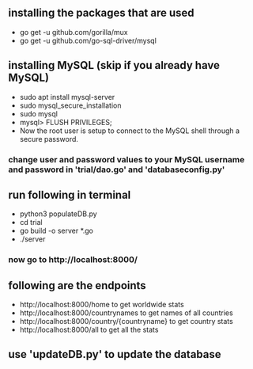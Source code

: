 
## installing the packages that are used
- go get -u github.com/gorilla/mux
- go get -u github.com/go-sql-driver/mysql

## installing MySQL (skip if you already have MySQL)
- sudo apt install mysql-server   
- sudo mysql_secure_installation  
- sudo mysql  
- mysql> FLUSH PRIVILEGES;    
- Now the root user is setup to connect to the MySQL shell through a secure password.

### change user and password values to your MySQL username and password in 'trial/dao.go' and 'databaseconfig.py'

## run following in terminal
- python3 populateDB.py
- cd trial
- go build -o server *.go
- ./server

### now go to http://localhost:8000/

## following are the endpoints 
- http://localhost:8000/home to get worldwide stats   
- http://localhost:8000/countrynames to get names of all countries
- http://localhost:8000/country/{countryname} to get country stats    
- http://localhost:8000/all to get all the stats

## use 'updateDB.py' to update the database
